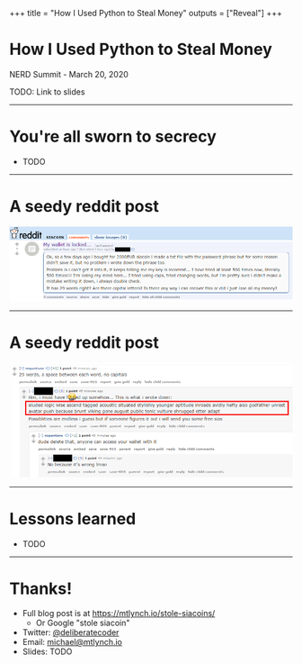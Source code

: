 +++
title = "How I Used Python to Steal Money"
outputs = ["Reveal"]
+++

# How I Used Python to Steal Money

NERD Summit - March 20, 2020

TODO: Link to slides

---

# You're all sworn to secrecy

* TODO

---

# A seedy reddit post

<img src="sia-reddit-1.png">

---

# A seedy reddit post

<img src="sia-reddit-2.png">

---

# Lessons learned

* TODO

---

# Thanks!

* Full blog post is at https://mtlynch.io/stole-siacoins/
  * Or Google "stole siacoin"
* Twitter: [@deliberatecoder](https://twitter.com/deliberatecoder)
* Email: michael@mtlynch.io
* Slides: TODO